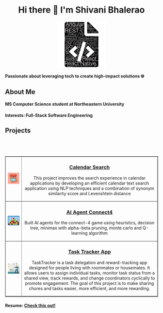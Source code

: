 ### <h1 align="center"> Hi there 👋 I'm Shivani Bhalerao </h1>

<p align="center">
  <img height = "31%" width="31%" src="https://github.com/ShivaniBhalerao/ShivaniBhalerao/blob/main/wordcloud%20(2).png">
</p>

<b> Passionate about leveraging tech to create high-impact solutions 🌐 </b>

<h2> About Me </h2>

<h4> MS Computer Science student at Northeastern University</h4>

<h4> Interests: Full-Stack Software Engineering</h4>

<h2> Projects </h2>

  <table border="none;">
  <tr>
  <div style="display: flex; flex-direction: row; justify-content: center; align-items: center; width: 100%;">
    <td><div style="width: 100%; text-align: center;">
      <img src="https://github.com/ShivaniBhalerao/ShivaniBhalerao/blob/main/calendar_search.jpeg" alt="calendar_search_image" width="100%" height="100%">
      </div></td>
    <td><div style="width: 100%; text-align: center;">
      <p>
        <h3><a href="https://github.com/ShivaniBhalerao/Calendar-Search-Application"> Calendar Search </a></h3>
        This project improves the search experience in calendar applications by developing an efficient calendar text search application using NLP techniques and a combination of synonym similarity score and Levenshtein distance
      </p>
      </div></td>
  </div>
  </tr>

  <tr>
  <div style="display: flex; flex-direction: row; justify-content: center; align-items: center; width: 50%; margin-top: 20px;">
    <td><div style="width: 100%; text-align: center;">
      <img src="https://github.com/ShivaniBhalerao/ShivaniBhalerao/blob/main/connect4.png" alt="connect4_image" width="100%" height="100%">
      </div></td>
    <td><div style="width: 100%; text-align: center;">
      <p>
        <h3><a href="https://github.com/ShivaniBhalerao/AI-Agent-Connect4"> AI Agent Connect4 </a></h3>
        Built AI agents for the connect-4 game using heuristics, decision tree, minimax with alpha-beta pruning, monte carlo and Q-learning algorithm
      </p>
      </div></td>
  </div>
  </tr>
  
  <tr>
  <div style="display: flex; flex-direction: row; justify-content: center; align-items: center; width: 50%; margin-top: 20px;">
    <td><div style="width: 100%; text-align: center;">
      <img src="https://github.com/ShivaniBhalerao/ShivaniBhalerao/blob/main/task_tracker.jpeg" alt="Task_Tracker_Image" width="100%" height="100%">
      </div></td>
    <td><div style="width: 100%; text-align: center;">
      <p>
        <h3><a href="https://github.com/ShivaniBhalerao/Task-Tracker-App"> Task Tracker App </a></h3>
        TaskTracker is a task delegation and reward-tracking app designed for people living with roommates or housemates. It allows users to assign individual tasks, monitor task status from a shared view, track rewards, and change coordinators cyclically to promote engagement. The goal of this project is to make sharing chores and tasks easier, more efficient, and more rewarding.
      </p>
      </div></td>
  </div>
  </tr>
  </table>
  
<h4> Resume: <a href="https://github.com/ShivaniBhalerao/ShivaniBhalerao/blob/main/Shivani_Bhalerao.pdf"> Check this out! </a> </h4>

<!--
**ShivaniBhalerao/ShivaniBhalerao** is a ✨ _special_ ✨ repository because its `README.md` (this file) appears on your GitHub profile.

Here are some ideas to get you started:

- 🔭 I’m currently working on ...
- 🌱 I’m currently learning ...
- 👯 I’m looking to collaborate on ...
- 🤔 I’m looking for help with ...
- 💬 Ask me about ...
- 📫 How to reach me: ...
- 😄 Pronouns: ...
- ⚡ Fun fact: ...
![alt text](https://github.com/ShivaniBhalerao/ShivaniBhalerao/blob/main/coding%20girl.png)
-->
